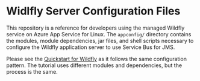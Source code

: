 # Widlfly Server Configuration Files

This repository is a reference for developers using the managed Wildfly service on Azure App Service for Linux. The `appconfig/` directory contains the modules, module dependencies, jar files, and shell scripts necessary to configure the Wildfly application server to use Service Bus for JMS.

Please see the [Quickstart for Wildfly]() as it follows the same configuration pattern. The tutorial uses different modules and dependencies, but the process is the same.
